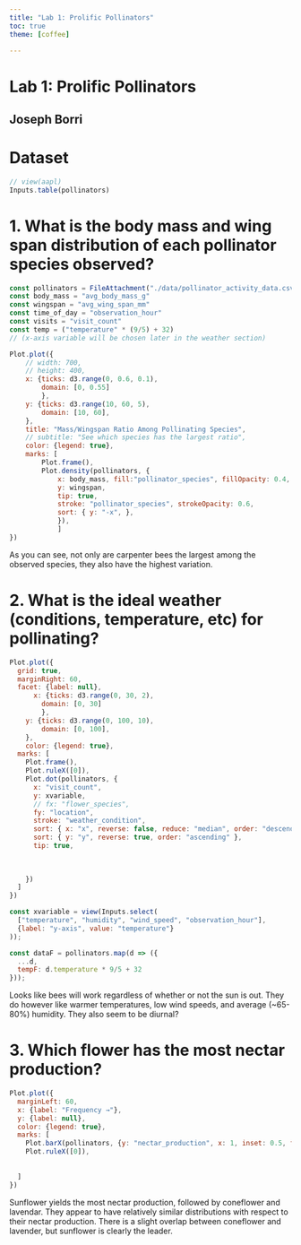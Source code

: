 ```yaml
---
title: "Lab 1: Prolific Pollinators"
toc: true
theme: [coffee]

---
```

# Lab 1: Prolific Pollinators
## Joseph Borri


# Dataset


```js
// view(aapl)
Inputs.table(pollinators)
```

# 1. What is the body mass and wing span distribution of each pollinator species observed?

```js
const pollinators = FileAttachment("./data/pollinator_activity_data.csv").csv()
const body_mass = "avg_body_mass_g"
const wingspan = "avg_wing_span_mm"
const time_of_day = "observation_hour"
const visits = "visit_count"
const temp = ("temperature" * (9/5) + 32)
// (x-axis variable will be chosen later in the weather section)

```

```js
Plot.plot({
    // width: 700,
    // height: 400,
    x: {ticks: d3.range(0, 0.6, 0.1),
        domain: [0, 0.55]
        },
    y: {ticks: d3.range(10, 60, 5),
        domain: [10, 60],
    },   
    title: "Mass/Wingspan Ratio Among Pollinating Species",
    // subtitle: "See which species has the largest ratio",
    color: {legend: true},
    marks: [
        Plot.frame(),
        Plot.density(pollinators, { 
            x: body_mass, fill:"pollinator_species", fillOpacity: 0.4,
            y: wingspan,
            tip: true,
            stroke: "pollinator_species", strokeOpacity: 0.6,
            sort: { y: "-x", },  
            }),
            ]
})
```

As you can see, not only are carpenter bees the largest among the observed species, they also have the highest variation.


# 2. What is the ideal weather (conditions, temperature, etc) for pollinating?


```js
Plot.plot({
  grid: true,
  marginRight: 60,
  facet: {label: null},
      x: {ticks: d3.range(0, 30, 2),
        domain: [0, 30]
        },
    y: {ticks: d3.range(0, 100, 10),
        domain: [0, 100],
    },  
    color: {legend: true}, 
  marks: [
    Plot.frame(),
    Plot.ruleX([0]),
    Plot.dot(pollinators, {
      x: "visit_count", 
      y: xvariable,
      // fx: "flower_species",
      fy: "location",
      stroke: "weather_condition",
      sort: { x: "x", reverse: false, reduce: "median", order: "descending" },
      sort: { y: "y", reverse: true, order: "ascending" },
      tip: true,
      
      
      
    })
  ]
})
```
```js
const xvariable = view(Inputs.select(
  ["temperature", "humidity", "wind_speed", "observation_hour"],
  {label: "y-axis", value: "temperature"}
));
```

<!-- trying to convert to fahrenheit -->
```js
const dataF = pollinators.map(d => ({
  ...d,
  tempF: d.temperature * 9/5 + 32
}));

```


Looks like bees will work regardless of whether or not the sun is out. They do however like warmer temperatures, low wind speeds, and average (~65-80%) humidity. They also seem to be diurnal?
# 3. Which flower has the most nectar production?
```js
Plot.plot({
  marginLeft: 60,
  x: {label: "Frequency →"},
  y: {label: null},
  color: {legend: true},
  marks: [
    Plot.barX(pollinators, {y: "nectar_production", x: 1, inset: 0.5, fill: "flower_species", sort: "visit_count",tip: true,sort: { y: "y", reverse: false, },}),
    Plot.ruleX([0]),
    
    
  ]
})
```
Sunflower yields the most nectar production, followed by coneflower and lavendar. They appear to have relatively similar distributions with respect to their nectar production. There is a slight overlap between coneflower and lavender, but sunflower is clearly the leader.
<!-- ```js
Plot.plot({
  r: {range: [0, 6]}, // generate slightly smaller dots
  marks: [
    Plot.dot(pollinators, Plot.bin({r: "count"}, {x: "temperature", y: "visit_count",stroke: "flower_species"})),
    Plot.ruleX([0]),
    Plot.ruleY([0]),
  ]
})
```
```js
Plot.plot({
  r: {range: [0, 6]}, // generate slightly smaller dots
  marks: [
    Plot.density(pollinators, Plot.bin({r: "count"}, {x: "temperature", y: "visit_count",stroke: "pollinator_species"})),
    Plot.ruleX([0]),
    Plot.ruleY([0]),
    
  ]
})
``` -->
